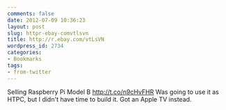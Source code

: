 ```yaml
---
comments: false
date: 2012-07-09 10:36:23
layout: post
slug: httpr-ebay-comvtlsvn
title: http://r.ebay.com/vtLsVN
wordpress_id: 2734
categories:
- Bookmarks
tags:
- from-twitter
---
```


Selling Raspberry Pi Model B http://t.co/n9cHvFHR Was going to use it as HTPC, but I didn't have time to build it. Got an Apple TV instead.
